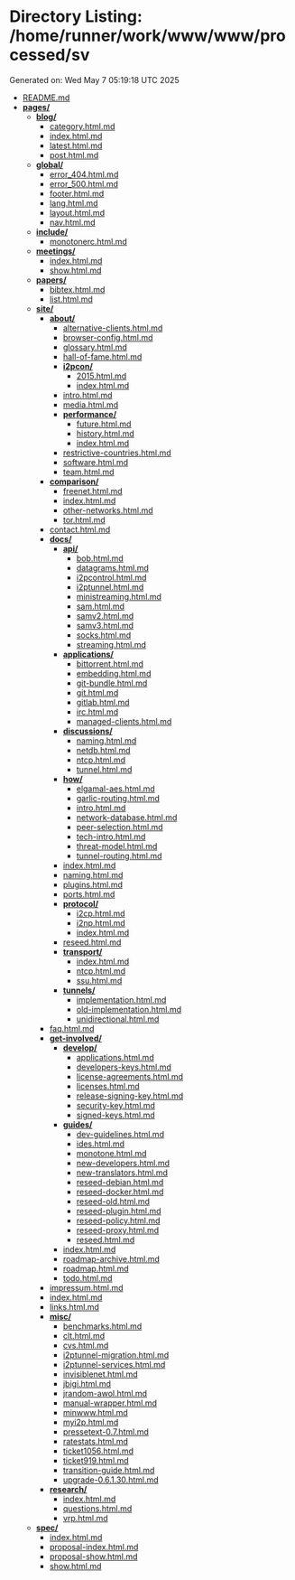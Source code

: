 # Directory Listing: /home/runner/work/www/www/processed/sv
Generated on: Wed May  7 05:19:18 UTC 2025

- [README.md](README.md)
- **[pages/](pages/)**
  - **[blog/](pages/blog/)**
    - [category.html.md](pages/blog/category.html.md)
    - [index.html.md](pages/blog/index.html.md)
    - [latest.html.md](pages/blog/latest.html.md)
    - [post.html.md](pages/blog/post.html.md)
  - **[global/](pages/global/)**
    - [error_404.html.md](pages/global/error_404.html.md)
    - [error_500.html.md](pages/global/error_500.html.md)
    - [footer.html.md](pages/global/footer.html.md)
    - [lang.html.md](pages/global/lang.html.md)
    - [layout.html.md](pages/global/layout.html.md)
    - [nav.html.md](pages/global/nav.html.md)
  - **[include/](pages/include/)**
    - [monotonerc.html.md](pages/include/monotonerc.html.md)
  - **[meetings/](pages/meetings/)**
    - [index.html.md](pages/meetings/index.html.md)
    - [show.html.md](pages/meetings/show.html.md)
  - **[papers/](pages/papers/)**
    - [bibtex.html.md](pages/papers/bibtex.html.md)
    - [list.html.md](pages/papers/list.html.md)
  - **[site/](pages/site/)**
    - **[about/](pages/site/about/)**
      - [alternative-clients.html.md](pages/site/about/alternative-clients.html.md)
      - [browser-config.html.md](pages/site/about/browser-config.html.md)
      - [glossary.html.md](pages/site/about/glossary.html.md)
      - [hall-of-fame.html.md](pages/site/about/hall-of-fame.html.md)
      - **[i2pcon/](pages/site/about/i2pcon/)**
        - [2015.html.md](pages/site/about/i2pcon/2015.html.md)
        - [index.html.md](pages/site/about/i2pcon/index.html.md)
      - [intro.html.md](pages/site/about/intro.html.md)
      - [media.html.md](pages/site/about/media.html.md)
      - **[performance/](pages/site/about/performance/)**
        - [future.html.md](pages/site/about/performance/future.html.md)
        - [history.html.md](pages/site/about/performance/history.html.md)
        - [index.html.md](pages/site/about/performance/index.html.md)
      - [restrictive-countries.html.md](pages/site/about/restrictive-countries.html.md)
      - [software.html.md](pages/site/about/software.html.md)
      - [team.html.md](pages/site/about/team.html.md)
    - **[comparison/](pages/site/comparison/)**
      - [freenet.html.md](pages/site/comparison/freenet.html.md)
      - [index.html.md](pages/site/comparison/index.html.md)
      - [other-networks.html.md](pages/site/comparison/other-networks.html.md)
      - [tor.html.md](pages/site/comparison/tor.html.md)
    - [contact.html.md](pages/site/contact.html.md)
    - **[docs/](pages/site/docs/)**
      - **[api/](pages/site/docs/api/)**
        - [bob.html.md](pages/site/docs/api/bob.html.md)
        - [datagrams.html.md](pages/site/docs/api/datagrams.html.md)
        - [i2pcontrol.html.md](pages/site/docs/api/i2pcontrol.html.md)
        - [i2ptunnel.html.md](pages/site/docs/api/i2ptunnel.html.md)
        - [ministreaming.html.md](pages/site/docs/api/ministreaming.html.md)
        - [sam.html.md](pages/site/docs/api/sam.html.md)
        - [samv2.html.md](pages/site/docs/api/samv2.html.md)
        - [samv3.html.md](pages/site/docs/api/samv3.html.md)
        - [socks.html.md](pages/site/docs/api/socks.html.md)
        - [streaming.html.md](pages/site/docs/api/streaming.html.md)
      - **[applications/](pages/site/docs/applications/)**
        - [bittorrent.html.md](pages/site/docs/applications/bittorrent.html.md)
        - [embedding.html.md](pages/site/docs/applications/embedding.html.md)
        - [git-bundle.html.md](pages/site/docs/applications/git-bundle.html.md)
        - [git.html.md](pages/site/docs/applications/git.html.md)
        - [gitlab.html.md](pages/site/docs/applications/gitlab.html.md)
        - [irc.html.md](pages/site/docs/applications/irc.html.md)
        - [managed-clients.html.md](pages/site/docs/applications/managed-clients.html.md)
      - **[discussions/](pages/site/docs/discussions/)**
        - [naming.html.md](pages/site/docs/discussions/naming.html.md)
        - [netdb.html.md](pages/site/docs/discussions/netdb.html.md)
        - [ntcp.html.md](pages/site/docs/discussions/ntcp.html.md)
        - [tunnel.html.md](pages/site/docs/discussions/tunnel.html.md)
      - **[how/](pages/site/docs/how/)**
        - [elgamal-aes.html.md](pages/site/docs/how/elgamal-aes.html.md)
        - [garlic-routing.html.md](pages/site/docs/how/garlic-routing.html.md)
        - [intro.html.md](pages/site/docs/how/intro.html.md)
        - [network-database.html.md](pages/site/docs/how/network-database.html.md)
        - [peer-selection.html.md](pages/site/docs/how/peer-selection.html.md)
        - [tech-intro.html.md](pages/site/docs/how/tech-intro.html.md)
        - [threat-model.html.md](pages/site/docs/how/threat-model.html.md)
        - [tunnel-routing.html.md](pages/site/docs/how/tunnel-routing.html.md)
      - [index.html.md](pages/site/docs/index.html.md)
      - [naming.html.md](pages/site/docs/naming.html.md)
      - [plugins.html.md](pages/site/docs/plugins.html.md)
      - [ports.html.md](pages/site/docs/ports.html.md)
      - **[protocol/](pages/site/docs/protocol/)**
        - [i2cp.html.md](pages/site/docs/protocol/i2cp.html.md)
        - [i2np.html.md](pages/site/docs/protocol/i2np.html.md)
        - [index.html.md](pages/site/docs/protocol/index.html.md)
      - [reseed.html.md](pages/site/docs/reseed.html.md)
      - **[transport/](pages/site/docs/transport/)**
        - [index.html.md](pages/site/docs/transport/index.html.md)
        - [ntcp.html.md](pages/site/docs/transport/ntcp.html.md)
        - [ssu.html.md](pages/site/docs/transport/ssu.html.md)
      - **[tunnels/](pages/site/docs/tunnels/)**
        - [implementation.html.md](pages/site/docs/tunnels/implementation.html.md)
        - [old-implementation.html.md](pages/site/docs/tunnels/old-implementation.html.md)
        - [unidirectional.html.md](pages/site/docs/tunnels/unidirectional.html.md)
    - [faq.html.md](pages/site/faq.html.md)
    - **[get-involved/](pages/site/get-involved/)**
      - **[develop/](pages/site/get-involved/develop/)**
        - [applications.html.md](pages/site/get-involved/develop/applications.html.md)
        - [developers-keys.html.md](pages/site/get-involved/develop/developers-keys.html.md)
        - [license-agreements.html.md](pages/site/get-involved/develop/license-agreements.html.md)
        - [licenses.html.md](pages/site/get-involved/develop/licenses.html.md)
        - [release-signing-key.html.md](pages/site/get-involved/develop/release-signing-key.html.md)
        - [security-key.html.md](pages/site/get-involved/develop/security-key.html.md)
        - [signed-keys.html.md](pages/site/get-involved/develop/signed-keys.html.md)
      - **[guides/](pages/site/get-involved/guides/)**
        - [dev-guidelines.html.md](pages/site/get-involved/guides/dev-guidelines.html.md)
        - [ides.html.md](pages/site/get-involved/guides/ides.html.md)
        - [monotone.html.md](pages/site/get-involved/guides/monotone.html.md)
        - [new-developers.html.md](pages/site/get-involved/guides/new-developers.html.md)
        - [new-translators.html.md](pages/site/get-involved/guides/new-translators.html.md)
        - [reseed-debian.html.md](pages/site/get-involved/guides/reseed-debian.html.md)
        - [reseed-docker.html.md](pages/site/get-involved/guides/reseed-docker.html.md)
        - [reseed-old.html.md](pages/site/get-involved/guides/reseed-old.html.md)
        - [reseed-plugin.html.md](pages/site/get-involved/guides/reseed-plugin.html.md)
        - [reseed-policy.html.md](pages/site/get-involved/guides/reseed-policy.html.md)
        - [reseed-proxy.html.md](pages/site/get-involved/guides/reseed-proxy.html.md)
        - [reseed.html.md](pages/site/get-involved/guides/reseed.html.md)
      - [index.html.md](pages/site/get-involved/index.html.md)
      - [roadmap-archive.html.md](pages/site/get-involved/roadmap-archive.html.md)
      - [roadmap.html.md](pages/site/get-involved/roadmap.html.md)
      - [todo.html.md](pages/site/get-involved/todo.html.md)
    - [impressum.html.md](pages/site/impressum.html.md)
    - [index.html.md](pages/site/index.html.md)
    - [links.html.md](pages/site/links.html.md)
    - **[misc/](pages/site/misc/)**
      - [benchmarks.html.md](pages/site/misc/benchmarks.html.md)
      - [clt.html.md](pages/site/misc/clt.html.md)
      - [cvs.html.md](pages/site/misc/cvs.html.md)
      - [i2ptunnel-migration.html.md](pages/site/misc/i2ptunnel-migration.html.md)
      - [i2ptunnel-services.html.md](pages/site/misc/i2ptunnel-services.html.md)
      - [invisiblenet.html.md](pages/site/misc/invisiblenet.html.md)
      - [jbigi.html.md](pages/site/misc/jbigi.html.md)
      - [jrandom-awol.html.md](pages/site/misc/jrandom-awol.html.md)
      - [manual-wrapper.html.md](pages/site/misc/manual-wrapper.html.md)
      - [minwww.html.md](pages/site/misc/minwww.html.md)
      - [myi2p.html.md](pages/site/misc/myi2p.html.md)
      - [pressetext-0.7.html.md](pages/site/misc/pressetext-0.7.html.md)
      - [ratestats.html.md](pages/site/misc/ratestats.html.md)
      - [ticket1056.html.md](pages/site/misc/ticket1056.html.md)
      - [ticket919.html.md](pages/site/misc/ticket919.html.md)
      - [transition-guide.html.md](pages/site/misc/transition-guide.html.md)
      - [upgrade-0.6.1.30.html.md](pages/site/misc/upgrade-0.6.1.30.html.md)
    - **[research/](pages/site/research/)**
      - [index.html.md](pages/site/research/index.html.md)
      - [questions.html.md](pages/site/research/questions.html.md)
      - [vrp.html.md](pages/site/research/vrp.html.md)
  - **[spec/](pages/spec/)**
    - [index.html.md](pages/spec/index.html.md)
    - [proposal-index.html.md](pages/spec/proposal-index.html.md)
    - [proposal-show.html.md](pages/spec/proposal-show.html.md)
    - [show.html.md](pages/spec/show.html.md)
